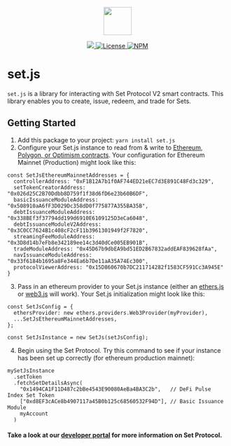 <p align="center"><img src="https://s3-us-west-1.amazonaws.com/set-protocol/img/assets/set-protocol-logo.png" width="64" /></p>

<p align="center">
  <a href="https://circleci.com/gh/SetProtocol/set.js">
    <img src="https://img.shields.io/circleci/build/gh/SetProtocol/set.js/master" />
  </a>
  <a href='https://github.com/SetProtocol/set.js/blob/master/LICENSE' target="_blank" rel="noopener">
    <img src='https://img.shields.io/badge/License-Apache%202.0-blue.svg' alt='License' />
  </a>
  <a href='https://www.npmjs.com/package/setprotocol.js'>
    <img src='https://img.shields.io/npm/v/set.js.svg' alt='NPM' />
  </a>
</p>

# set.js

`set.js` is a library for interacting with Set Protocol V2 smart contracts.
This library enables you to create, issue, redeem, and trade for Sets.

## Getting Started

1. Add this package to your project: `yarn install set.js`
2. Configure your Set.js instance to read from & write to [Ethereum, Polygon, or Optimism contracts](https://docs.tokensets.com/developers/contracts/deployed/protocol).
   Your configuration for Ethereum Mainnet (Production) might look like this:

```
const SetJsEthereumMainnetAddresses = {
  controllerAddress: "0xF1B12A7b1f0AF744ED21eEC7d3E891C48Fd3c329",
  setTokenCreatorAddress: "0x026d25C2B70Ddbb8D759f1f38d6fD6e23b60B6DF",
  basicIssuanceModuleAddress: "0x508910aA6fF3D029Dc358dD0f775877A355BA35B",
  debtIssuanceModuleAddress: "0x338BEf3f37794dd199d6910E6109125D3eCa6048",
  debtIssuanceModuleV2Address: "0x3C0CC7624B1c408cF2cF11b3961301949f2F7820",
  streamingFeeModuleAddress: "0x3D8d14b7eFb8e342189ee14c3d40dCe005EB901B",
  tradeModuleAddress: "0x45D67b9dbEA9bd51ED2B67832addEAF839628fAa",
  navIssuanceModuleAddress: "0x33f6184b1695a8Fe344Ea6b7De11aA35A74Ec300",
  protocolViewerAddress: "0x15D860670b7DC211714282f1583CF591Cc3A945E"
}
```

3. Pass in an ethereum provider to your Set.js instance (either an [ethers.js](https://docs.ethers.io/v5/) or [web3.js](https://web3js.readthedocs.io/en/v1.7.0/) will work). Your Set.js initialization might look like this:

```
const SetJsConfig = {
  ethersProvider: new ethers.providers.Web3Provider(myProvider),
  ...SetJsEthereumMainnetAddresses,
};

const SetJsInstance = new SetJs(setJsConfig);
```

4. Begin using the Set Protocol. Try this command to see if your instance has been set up correctly (for ethereum production mainnet):

```
mySetJsInstance
  .setToken
  .fetchSetDetailsAsync(
    "0x1494CA1F11D487c2bBe4543E90080AeBa4BA3C2b",   // DeFi Pulse Index Set Token
    ["0xd8EF3cACe8b4907117a45B0b125c68560532F94D"], // Basic Issuance Module
    myAccount
  )
```

#### Take a look at our [developer portal](https://docs.tokensets.com/) for more information on Set Protocol.
